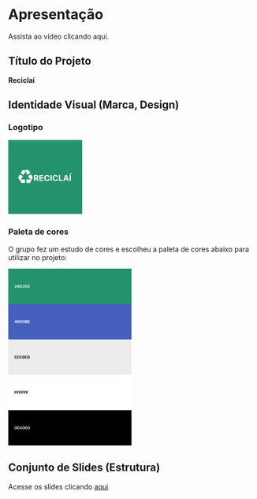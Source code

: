 # Apresentação

Assista ao vídeo clicando aqui.

## Título do Projeto

**Reciclaí**

## Identidade Visual (Marca, Design)

### Logotipo
<img src="img/logotipo.png" width=150 height=150>

### Paleta de cores

O grupo fez um estudo de cores e escolheu a paleta de cores abaixo para utilizar no projeto:

<img src="img/palette.png" width=250>


## Conjunto de Slides (Estrutura)

Acesse os slides clicando [aqui](https://github.com/ICEI-PUC-Minas-PMV-ADS/pmv-ads-2023-2-e4-proj-dad-t2-reciclai/blob/main/presentation/Reciclai_slides_apresentacao_final.pdf)
